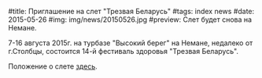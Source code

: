 #title: Приглашение на слет "Трезвая Беларусь"
#tags: index news
#date: 2015-05-26
#img: img/news/20150526.jpg
#preview: Слет будет снова на Немане.

7-16 августа 2015г. на турбазе "Высокий берег" на Немане, недалеко от г.Столбцы, состоится 14-й фестиваль здоровья "Трезвая Беларусь".

Положение о слете [здесь](files/2015Neman.pdf).